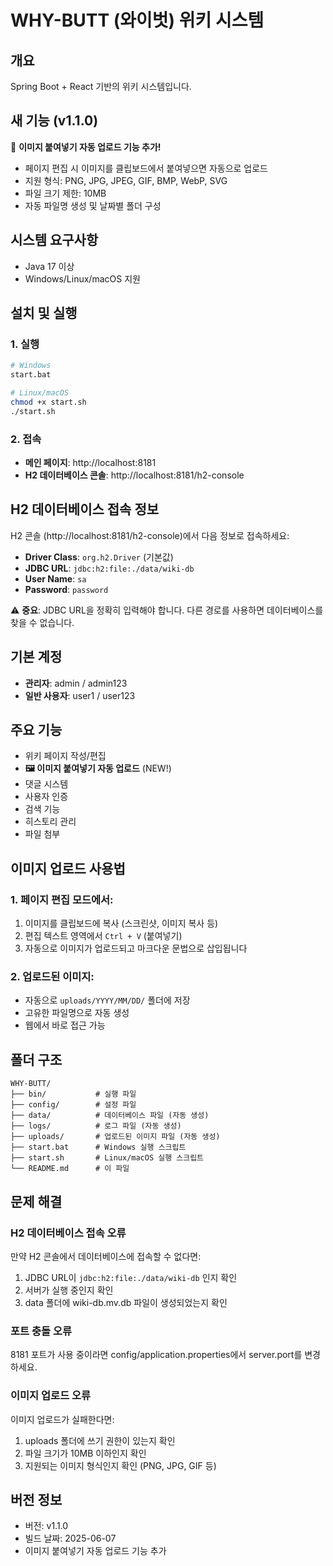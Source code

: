 # WHY-BUTT (와이벗) 위키 시스템

## 개요
Spring Boot + React 기반의 위키 시스템입니다.

## 새 기능 (v1.1.0)
🎉 **이미지 붙여넣기 자동 업로드 기능 추가!**
- 페이지 편집 시 이미지를 클립보드에서 붙여넣으면 자동으로 업로드
- 지원 형식: PNG, JPG, JPEG, GIF, BMP, WebP, SVG
- 파일 크기 제한: 10MB
- 자동 파일명 생성 및 날짜별 폴더 구성

## 시스템 요구사항
- Java 17 이상
- Windows/Linux/macOS 지원

## 설치 및 실행

### 1. 실행
```bash
# Windows
start.bat

# Linux/macOS  
chmod +x start.sh
./start.sh
```

### 2. 접속
- **메인 페이지**: http://localhost:8181
- **H2 데이터베이스 콘솔**: http://localhost:8181/h2-console

## H2 데이터베이스 접속 정보

H2 콘솔 (http://localhost:8181/h2-console)에서 다음 정보로 접속하세요:

- **Driver Class**: `org.h2.Driver` (기본값)
- **JDBC URL**: `jdbc:h2:file:./data/wiki-db`
- **User Name**: `sa`
- **Password**: `password`

⚠️ **중요**: JDBC URL을 정확히 입력해야 합니다. 다른 경로를 사용하면 데이터베이스를 찾을 수 없습니다.

## 기본 계정
- **관리자**: admin / admin123
- **일반 사용자**: user1 / user123

## 주요 기능
- 위키 페이지 작성/편집
- **🖼️ 이미지 붙여넣기 자동 업로드** (NEW!)
- 댓글 시스템  
- 사용자 인증
- 검색 기능
- 히스토리 관리
- 파일 첨부

## 이미지 업로드 사용법

### 1. 페이지 편집 모드에서:
1. 이미지를 클립보드에 복사 (스크린샷, 이미지 복사 등)
2. 편집 텍스트 영역에서 `Ctrl + V` (붙여넣기)
3. 자동으로 이미지가 업로드되고 마크다운 문법으로 삽입됩니다

### 2. 업로드된 이미지:
- 자동으로 `uploads/YYYY/MM/DD/` 폴더에 저장
- 고유한 파일명으로 자동 생성
- 웹에서 바로 접근 가능

## 폴더 구조
```
WHY-BUTT/
├── bin/           # 실행 파일
├── config/        # 설정 파일
├── data/          # 데이터베이스 파일 (자동 생성)
├── logs/          # 로그 파일 (자동 생성)
├── uploads/       # 업로드된 이미지 파일 (자동 생성)
├── start.bat      # Windows 실행 스크립트
├── start.sh       # Linux/macOS 실행 스크립트
└── README.md      # 이 파일
```

## 문제 해결

### H2 데이터베이스 접속 오류
만약 H2 콘솔에서 데이터베이스에 접속할 수 없다면:
1. JDBC URL이 `jdbc:h2:file:./data/wiki-db` 인지 확인
2. 서버가 실행 중인지 확인
3. data 폴더에 wiki-db.mv.db 파일이 생성되었는지 확인

### 포트 충돌 오류
8181 포트가 사용 중이라면 config/application.properties에서 server.port를 변경하세요.

### 이미지 업로드 오류
이미지 업로드가 실패한다면:
1. uploads 폴더에 쓰기 권한이 있는지 확인
2. 파일 크기가 10MB 이하인지 확인
3. 지원되는 이미지 형식인지 확인 (PNG, JPG, GIF 등)

## 버전 정보
- 버전: v1.1.0
- 빌드 날짜: 2025-06-07
- 이미지 붙여넣기 자동 업로드 기능 추가 